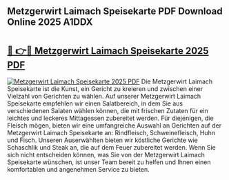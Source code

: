 ## Metzgerwirt Laimach Speisekarte PDF Download Online 2025 A1DDX

# <h2><a href="http://gcahg1.nevu.top/?p=Metzgerwirt+Laimach+Speisekarte">🔗 👉🔴 Metzgerwirt Laimach Speisekarte 2025 PDF</a></h2>

[![Metzgerwirt Laimach Speisekarte 2025 PDF](https://i.imgur.com/dBaPXMq.png)](http://gcahg1.nevu.top/?p=Metzgerwirt+Laimach+Speisekarte)
Die Metzgerwirt Laimach Speisekarte ist die Kunst, ein Gericht zu kreieren und zwischen einer Vielzahl von Gerichten zu wählen. Auf unserer Metzgerwirt Laimach Speisekarte empfehlen wir einen Salatbereich, in dem Sie aus verschiedenen Salaten wählen können, die mit frischen Zutaten für ein leichtes und leckeres Mittagessen zubereitet werden. Für diejenigen, die Fleisch mögen, bieten wir eine umfangreiche Auswahl an Gerichten auf der Metzgerwirt Laimach Speisekarte an: Rindfleisch, Schweinefleisch, Huhn und Fisch. Unseren Auserwählten bieten wir köstliche Gerichte wie Schaschlik und Steak an, die auf dem Feuer zubereitet werden. Wenn Sie sich nicht entscheiden können, was Sie von der Metzgerwirt Laimach Speisekarte wünschen, ist unser Team bereit zu helfen und Ihnen einen komfortablen und angenehmen Service zu bieten.
